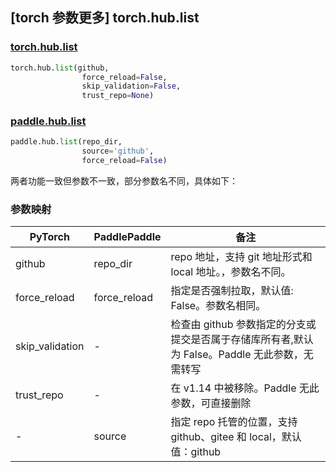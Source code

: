 ## [torch 参数更多] torch.hub.list

### [torch.hub.list](https://pytorch.org/docs/1.13/hub.html?highlight=hub+list#torch.hub.list)

```python
torch.hub.list(github,
                force_reload=False,
                skip_validation=False,
                trust_repo=None)
```

### [paddle.hub.list](https://www.paddlepaddle.org.cn/documentation/docs/zh/api/paddle/hub/list_cn.html)

```python
paddle.hub.list(repo_dir,
                source='github',
                force_reload=False)
```

两者功能一致但参数不一致，部分参数名不同，具体如下：
### 参数映射
| PyTorch       | PaddlePaddle | 备注                                                   |
| ------------- | ------------ | ------------------------------------------------------ |
| github        | repo_dir      | repo 地址，支持 git 地址形式和 local 地址。，参数名不同。|
| force_reload   | force_reload | 指定是否强制拉取，默认值: False。参数名相同。         |
| skip_validation| -          |检查由 github 参数指定的分支或提交是否属于存储库所有者,默认为 False。Paddle 无此参数，无需转写|
| trust_repo    | -            | 在 v1.14 中被移除。Paddle 无此参数，可直接删除|
|-              |source        | 指定 repo 托管的位置，支持 github、gitee 和 local，默认值：github|
